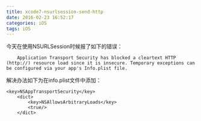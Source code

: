 ```yaml
---
title: xcode7-nsurlsession-send-http
date: 2016-02-23 16:52:17
categories: iOS
tags: iOS
---
```

今天在使用NSURLSession时候报了如下的错误：
```
    Application Transport Security has blocked a cleartext HTTP (http://) resource load since it is insecure. Temporary exceptions can be configured via your app's Info.plist file.
```
解决办法如下为在info.plist文件中添加：
```
<key>NSAppTransportSecurity</key>
    <dict>
        <key>NSAllowsArbitraryLoads</key>
        <true/>
    </dict>
```